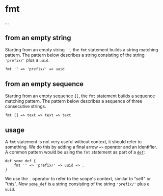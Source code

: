 # fmt

...

## from an empty string

Starting from an empty string `''`, the `fmt` statement builds a string matching pattern. The pattern below describes a string consisting of the string `'prefix/'` plus a `uuid`.

```ontol
fmt '' => 'prefix/' => uuid
```

## from an empty sequence

Starting from an empty sequence `[]`, the `fmt` statement builds a sequence matching pattern. The pattern below describes a sequence of three consecutive strings.

```ontol
fmt [] => text => text => text
```

## usage

A `fmt` statement is not very useful without context, it should refer to something. We do this by adding a final arrow `=>` operator and an identifier. A common pattern would be using the `fmt` statement as part of a [`def`](def.md):

```ontol
def some_def {
    fmt '' => 'prefix/' => uuid => .
}
```

We use the `.` operator to refer to the scope's context, similar to "self" or "this". Now `some_def` is a string consisting of the string `'prefix/'` plus a `uuid`.
